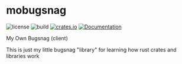 # mobugsnag
![license](https://img.shields.io/crates/l/mobugsnag)
![build](https://github.com/zpeters/mobugsnag/workflows/build/badge.svg)
[![crates.io](https://img.shields.io/crates/v/mobugsnag)](https://crates.io/crates/mobugsnag)
[![Documentation](https://docs.rs/mobugsnag/badge.svg)](https://docs.rs/mobugsnag/)

My Own Bugsnag (client)

This is just my little bugsnag "library" for learning how rust crates and libraries work

